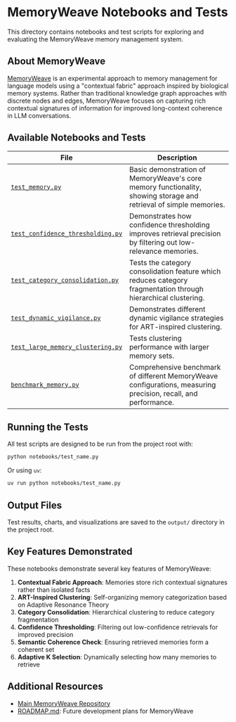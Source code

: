 # MemoryWeave Notebooks and Tests

This directory contains notebooks and test scripts for exploring and evaluating the MemoryWeave memory management system.

## About MemoryWeave

[MemoryWeave](https://github.com/jamestexas/memoryweave) is an experimental approach to memory management for language models using a "contextual fabric" approach inspired by biological memory systems. Rather than traditional knowledge graph approaches with discrete nodes and edges, MemoryWeave focuses on capturing rich contextual signatures of information for improved long-context coherence in LLM conversations.

## Available Notebooks and Tests

| File | Description |
|------|-------------|
| [`test_memory.py`](test_memory.py) | Basic demonstration of MemoryWeave's core memory functionality, showing storage and retrieval of simple memories. |
| [`test_confidence_thresholding.py`](test_confidence_thresholding.py) | Demonstrates how confidence thresholding improves retrieval precision by filtering out low-relevance memories. |
| [`test_category_consolidation.py`](test_category_consolidation.py) | Tests the category consolidation feature which reduces category fragmentation through hierarchical clustering. |
| [`test_dynamic_vigilance.py`](test_dynamic_vigilance.py) | Demonstrates different dynamic vigilance strategies for ART-inspired clustering. |
| [`test_large_memory_clustering.py`](test_large_memory_clustering.py) | Tests clustering performance with larger memory sets. |
| [`benchmark_memory.py`](benchmark_memory.py) | Comprehensive benchmark of different MemoryWeave configurations, measuring precision, recall, and performance. |

## Running the Tests

All test scripts are designed to be run from the project root with:

```bash
python notebooks/test_name.py
```

Or using `uv`:

```bash
uv run python notebooks/test_name.py
```

## Output Files

Test results, charts, and visualizations are saved to the `output/` directory in the project root.

## Key Features Demonstrated

These notebooks demonstrate several key features of MemoryWeave:

1. **Contextual Fabric Approach**: Memories store rich contextual signatures rather than isolated facts
2. **ART-Inspired Clustering**: Self-organizing memory categorization based on Adaptive Resonance Theory
3. **Category Consolidation**: Hierarchical clustering to reduce category fragmentation
4. **Confidence Thresholding**: Filtering out low-confidence retrievals for improved precision
5. **Semantic Coherence Check**: Ensuring retrieved memories form a coherent set
6. **Adaptive K Selection**: Dynamically selecting how many memories to retrieve

## Additional Resources

- [Main MemoryWeave Repository](https://github.com/jamestexas/memoryweave)
- [ROADMAP.md](../ROADMAP.md): Future development plans for MemoryWeave
